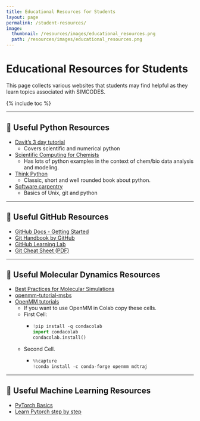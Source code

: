 ```yaml
---
title: Educational Resources for Students
layout: page
permalink: /student-resources/
image:
  thumbnail: /resources/images/educational_resources.png
  path: /resources/images/educational_resources.png
---
```


# Educational Resources for Students

This page collects various websites that students may find helpful as they
learn topics associated with SIMCODES.

{% include toc %}

---
## 🔗 Useful Python Resources

- [Davit’s 3 day tutorial](https://dpotoyan.github.io/Statmech4ChemBio/labs/py-lab/intro.html)
  - Covers scientific and numerical python
- [Scientific Computing for Chemists](https://tinyurl.com/2sr92mkt) 
  - Has lots of python examples in the context of chem/bio data analysis and 
    modeling.
- [Think Python](https://allendowney.github.io/ThinkPython/)
  - Classic, short and well rounded book about python.
- [Software carpentry](https://software-carpentry.org/lessons/) 
  - Basics of Unix, git and python

---

## 🔗 Useful GitHub Resources

- [GitHub Docs - Getting Started](https://docs.github.com/en/get-started)
- [Git Handbook by GitHub](https://guides.github.com/introduction/git-handbook/)
- [GitHub Learning Lab](https://lab.github.com/)
- [Git Cheat Sheet (PDF)](https://tinyurl.com/45wstha2)

---

## 🔗 Useful Molecular Dynamics Resources

- [Best Practices for Molecular Simulations](https://tinyurl.com/4w3wv897)
- [openmm-tutorial-msbs](https://github.com/molmod/openmm-tutorial-msbs)  
- [OpenMM tutorials](https://openmm.github.io/openmm-cookbook/dev/tutorials.html)
  - If you want to use OpenMM in Colab copy these cells.
  - First Cell:
    -  ```.py
       !pip install -q condacolab
       import condacolab
       condacolab.install()
       ```
  - Second Cell.
    - ```.py
      %%capture
      !conda install -c conda-forge openmm mdtraj
      ```

---

## 🔗 Useful Machine Learning Resources

- [PyTorch Basics](https://pytorch.org/tutorials/)
- [Learn Pytorch step by step](https://tinyurl.com/mrxhhbfr)